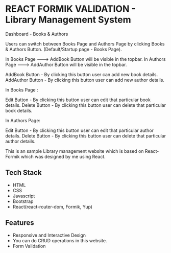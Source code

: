 # REACT FORMIK VALIDATION - Library Management System

Dashboard - Books & Authors

Users can switch between Books Page and Authors Page by clicking Books & Authors Button.
(Default/Startup page - Books Page).

In Books Page ---> AddBook Button will be visible in the topbar.
In Authors Page ---> AddAuthor Button will be visible in the topbar.

AddBook Button - By clicking this button user can add new book details.
AddAuthor Button - By clicking this button user can add new author details.

In Books Page :

Edit Button - By clicking this button user can edit that particular book details.
Delete Button - By clicking this button user can delete that particular book details.

In Authors Page:

Edit Button - By clicking this button user can edit that particular author details.
Delete Button - By clicking this button user can delete that particular author details.

This is an sample Library management website which is based on React-Formik which was designed by me using React.

## Tech Stack

- HTML
- CSS
- Javascript
- Bootstrap
- React(react-router-dom, Formik, Yup)

## Features

- Responsive and Interactive Design
- You can do CRUD operations in this website.
- Form Validation
